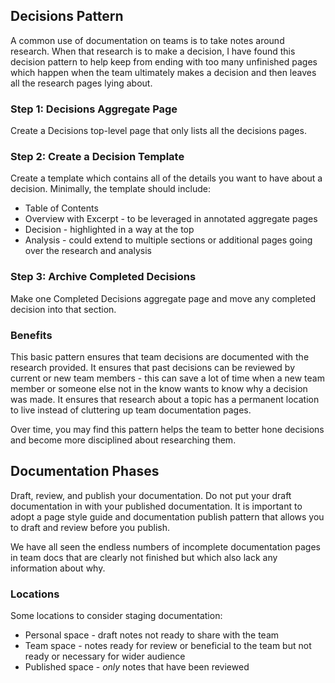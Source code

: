 ## Decisions Pattern

A common use of documentation on teams is to take notes around research. When that research is to make a decision, I have found this decision pattern to help keep from ending with too many unfinished pages which happen when the team ultimately makes a decision and then leaves all the research pages lying about.

### Step 1: Decisions Aggregate Page

Create a Decisions top-level page that only lists all the decisions pages.

### Step 2: Create a Decision Template

Create a template which contains all of the details you want to have about a decision. Minimally, the template should include:

* Table of Contents
* Overview with Excerpt - to be leveraged in annotated aggregate pages
* Decision - highlighted in a way at the top
* Analysis - could extend to multiple sections or additional pages going over the research and analysis

### Step 3: Archive Completed Decisions

Make one Completed Decisions aggregate page and move any completed decision into that section.

### Benefits

This basic pattern ensures that team decisions are documented with the research provided. It ensures that past decisions can be reviewed by current or new team members - this can save a lot of time when a new team member or someone else not in the know wants to know why a decision was made. It ensures that research about a topic has a permanent location to live instead of cluttering up team documentation pages.

Over time, you may find this pattern helps the team to better hone decisions and become more disciplined about researching them.

## Documentation Phases

Draft, review, and publish your documentation. Do not put your draft documentation in with your published documentation. It is important to adopt a page style guide and documentation publish pattern that allows you to draft and review before you publish.

We have all seen the endless numbers of incomplete documentation pages in team docs that are clearly not finished but which also lack any information about why.

### Locations

Some locations to consider staging documentation:

* Personal space - draft notes not ready to share with the team
* Team space - notes ready for review or beneficial to the team but not ready or necessary for wider audience
* Published space - *only* notes that have been reviewed
